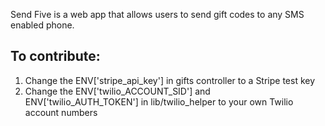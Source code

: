 Send Five is a web app that allows users to send gift codes to any SMS enabled phone.

## To contribute:

1. Change the ENV['stripe_api_key'] in gifts controller to a Stripe test key
2. Change the ENV['twilio_ACCOUNT_SID'] and ENV['twilio_AUTH_TOKEN'] in lib/twilio_helper to your own Twilio account numbers


